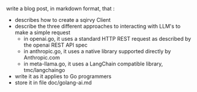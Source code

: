 write a blog post, in markdown format, that :
- describes how to create a sqirvy Client
- describe the three different approaches to interacting with LLM's to make a simple request
  - in openai.go, it uses a standard HTTP REST request as described by the openai REST API spec
  - in anthropic.go, it uses a native library supported directly by Anthropic.com
  - in meta-llama.go, it uses a LangChain compatible library, tmc/langchaingo
- write it as it applies to Go programmers
- store it in file doc/golang-ai.md
